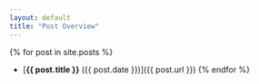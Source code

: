 ```yaml
---
layout: default
title: "Post Overview"
---
```


{% for post in site.posts %}
- [<b>{{ post.title }}</b> ({{ post.date }})]({{ post.url }})
{% endfor %}

